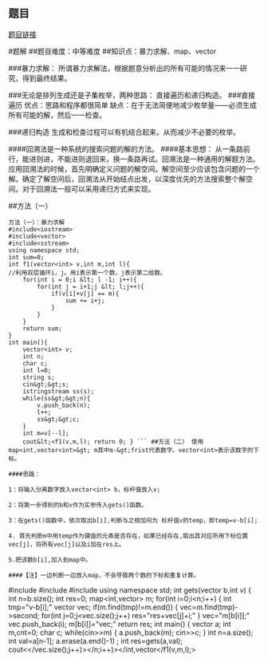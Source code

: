## 题目
[题目链接](https://www.nowcoder.com/practice/07bca1eb592146eab534bdfc099db7f5?tpId=182&tqId=325930&sourceUrl=/exam/oj&channenl=wgithub&fromPut=wgithub)

#题解
##题目难度：中等难度
##知识点：暴力求解、map、vector

###暴力求解：
所谓暴力求解法，根据题意分析出的所有可能的情况来一一研究，得到最终结果。

###无论是排列生成还是子集枚举，两种思路： 直接遍历和递归构造。
###直接遍历
优点：思路和程序都很简单
缺点：在于无法简便地减少枚举量——必须生成所有可能的解，然后一一检查。

###递归构造
生成和检查过程可以有机结合起来，从而减少不必要的枚举。

####回溯法是一种系统的搜索问题的解的方法。
####基本思想：
从一条路前行，能进则进，不能进则退回来，换一条路再试。回溯法是一种通用的解题方法。
应用回溯法的时候，首先明确定义问题的解空间。解空间至少应该包含问题的一个解。确定了解空间后，回溯法从开始结点出发，以深度优先的方法搜索整个解空间。对于回溯法一般可以采用递归方式来实现。

##方法（一）
```
方法（一）：暴力求解
#include<iostream>
#include<vector>
#include<sstream>
using namespace std;
int sum=0;
int f1(vector<int> v,int m,int l){
//利用双层循环i，j。用i表示第一个数，j表示第二给数。
	for(int i = 0;i &lt; l -1; i++){
        for(int j = i+1;j &lt; l;j++){
            if(v[i]+v[j] == m){
                sum += i+j;
            }
        }
    }
    return sum;
}
int main(){
	vector<int> v;
	int n;
	char c;
	int l=0;
    string s;
    cin&gt;&gt;s;
    istringstream ss(s);
    while(ss&gt;&gt;n){
        v.push_back(n);
        l++;
        ss&gt;&gt;c;
    }
	int m=v[--l];
	cout&lt;<f1(v,m,l); return 0; } ``` ##方法（二） 使用map<int,vector<int>&gt; m其中m-&gt;frist代表数字。vector<int>表示该数字的下标。

####思路：

1：将输入分离数字放入vector<int> b，标杆值放入v;

2：将第一步得到的b和v作为实参传入gets()函数。

3：在gets()函数中，依次取出b[i],判断与之相加何为 标杆值v的temp，即temp=v-b[i];

4. 首先判断m中用temp作为键值的元素是否存在，如果已经存在,取出其对应所用下标位置vec[j]，将所有vec[j]以及i加在res上。

5.把该数b[i],加入到map中。 

####【注】一边判断一边放入map，不会导致两个数的下标和重复计算。

```
#include <iostream>
#include <algorithm>
#include <map>
using namespace std;
int gets(vector<int> b,int v)
{
    int n=b.size();
    int res=0;
    map<int,vector<int>&gt; m;
    for(int i=0;i<n;i++) { int tmp="v-b[i];" vector<int> vec;
        if(m.find(tmp)!=m.end())
        {
            vec=m.find(tmp)-&gt;second;
            for(int j=0;j<vec.size();j++) res="res+vec[j]+i;" } vec="m[b[i]];" vec.push_back(i); m[b[i]]="vec;" return res; int main() { vector<int> a;
    int m,cnt=0;
    char c;
    while(cin&gt;&gt;m)
    {
        a.push_back(m);
        cin&gt;&gt;c;
    }
    int n=a.size();
    int val=a[n-1];
    a.erase(a.end()-1) ;
    int res=gets(a,val);
    cout&lt;</vec.size();j++)></n;i++)></int,vector<int></int></map></algorithm></iostream></int></int></f1(v,m,l);></int></int></sstream></vector></iostream>